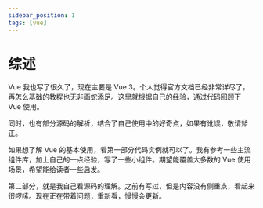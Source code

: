 ```yaml
---
sidebar_position: 1
tags: [vue]
---
```


# 综述

Vue 我也写了很久了，现在主要是 Vue 3。个人觉得官方文档已经非常详尽了，再怎么基础的教程也无非画蛇添足。这里就根据自己的经验，通过代码回顾下 Vue 使用。

同时，也有部分源码的解析，结合了自己使用中的好奇点，如果有讹误，敬请斧正。

如果想了解 Vue 的基本使用，看第一部分代码实例就可以了。我有参考一些主流组件库，加上自己的一点经验，写了一些小组件。期望能覆盖大多数的 Vue 使用场景，希望能给读者一些启发。

第二部分，就是我自己看源码的理解。之前有写过，但是内容没有侧重点，看起来很啰嗦。现在正在带着问题，重新看，慢慢会更新。
